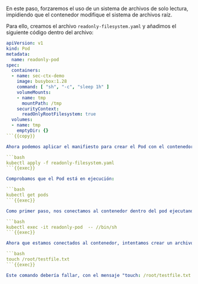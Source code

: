 En este paso, forzaremos el uso de un sistema de archivos de solo lectura, impidiendo que el contenedor modifique el sistema de archivos raíz.

Para ello, creamos el archivo `readonly-filesystem.yaml` y añadimos el siguiente código dentro del archivo:

```yaml
apiVersion: v1
kind: Pod
metadata:
  name: readonly-pod
spec:
  containers:
  - name: sec-ctx-demo
    image: busybox:1.28
    command: [ "sh", "-c", "sleep 1h" ]
    volumeMounts:
    - name: tmp
      mountPath: /tmp
    securityContext:
      readOnlyRootFilesystem: true
  volumes:
  - name: tmp
    emptyDir: {}
```{{copy}}

Ahora podemos aplicar el manifiesto para crear el Pod con el contenedor con su SecurityContext:

```bash
kubectl apply -f readonly-filesystem.yaml
```{{exec}}

Comprobamos que el Pod está en ejecución: 

```bash
kubectl get pods
```{{exec}}

Como primer paso, nos conectamos al contenedor dentro del pod ejecutando el siguiente comando para abrir una sesión interactiva con el contenedor:

```bash
kubectl exec -it readonly-pod  -- //bin/sh
```{{exec}}

Ahora que estamos conectados al contenedor, intentamos crear un archivo en su sistema de archivos ejecutando el siguiente comando:

```bash
touch /root/testfile.txt
```{{exec}}

Este comando debería fallar, con el mensaje "touch: /root/testfile.txt: Read-only file system". Esto pasa porque hemos configurado el sistema de archivos root del contenedor para que sea de solo lectura (directorio /root). Al intentar crear un archivo, recibirás un mensaje de error que indicará que no tienes permisos suficientes para realizar esa operación. Esto es parte del comportamiento esperado cuando se implementa un sistema de archivos de solo lectura, ya que previene cualquier modificación o escritura en el sistema de archivos del contenedor.